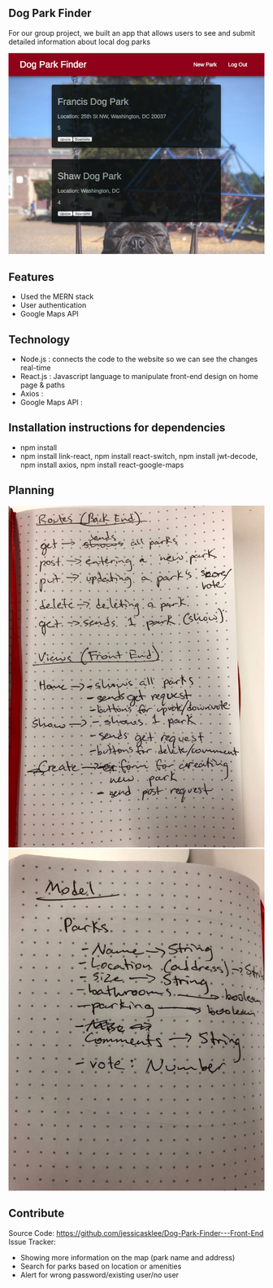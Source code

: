 ## Dog Park Finder

For our group project, we built an app that allows users to see and submit detailed information about local dog parks

![Dog Park Finder](/site-screenshot.jpg)

## Features

- Used the MERN stack
- User authentication
- Google Maps API


## Technology
- Node.js : connects the code to the website so we can see the changes real-time
- React.js : Javascript language to manipulate front-end design on home page & paths
- Axios : 
- Google Maps API :

## Installation instructions for dependencies
- npm install
- npm install link-react, npm install react-switch, npm install jwt-decode, npm install axios, npm install react-google-maps

## Planning
![Routes and Views](/routes_views.jpg)
![Model](/model.jpg)

## Contribute

Source Code: https://github.com/jessicasklee/Dog-Park-Finder---Front-End
<br>
Issue Tracker:
- Showing more information on the map (park name and address)
- Search for parks based on location or amenities
- Alert for wrong password/existing user/no user


